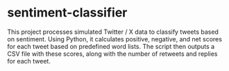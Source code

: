 # sentiment-classifier
This project processes simulated Twitter / X data to classify tweets based on sentiment. Using Python, it calculates positive, negative, and net scores for each tweet based on predefined word lists. The script then outputs a CSV file with these scores, along with the number of retweets and replies for each tweet.
